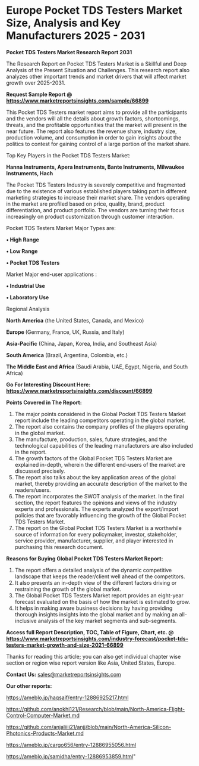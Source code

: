 # Europe Pocket TDS Testers Market Size, Analysis and Key Manufacturers 2025 - 2031

<strong>Pocket TDS Testers Market Research Report 2031</strong>

The Research Report on Pocket TDS Testers Market is a Skillful and Deep Analysis of the Present Situation and Challenges. This research report also analyzes other important trends and market drivers that will affect market growth over 2025-2031.

<strong>Request Sample Report @ <a href=https://www.marketreportsinsights.com/sample/66899>https://www.marketreportsinsights.com/sample/66899</a></strong>

This Pocket TDS Testers market report aims to provide all the participants and the vendors will all the details about growth factors, shortcomings, threats, and the profitable opportunities that the market will present in the near future. The report also features the revenue share, industry size, production volume, and consumption in order to gain insights about the politics to contest for gaining control of a large portion of the market share.

Top Key Players in the Pocket TDS Testers Market:

<strong>Hanna Instruments, Apera Instruments, Bante Instruments, Milwaukee Instruments, Hach</strong>

The Pocket TDS Testers Industry is severely competitive and fragmented due to the existence of various established players taking part in different marketing strategies to increase their market share. The vendors operating in the market are profiled based on price, quality, brand, product differentiation, and product portfolio. The vendors are turning their focus increasingly on product customization through customer interaction.

Pocket TDS Testers Market Major Types are:

<strong>• High Range

• Low Range

• Pocket TDS Testers</strong>

Market Major end-user applications :

<strong>• Industrial Use

• Laboratory Use</strong>

Regional Analysis

</u><strong><b>North America</b></strong> (the United States, Canada, and Mexico)

<strong><b>Europe </b></strong>(Germany, France, UK, Russia, and Italy)

<strong><b>Asia-Pacific</b></strong> (China, Japan, Korea, India, and Southeast Asia)

<strong><b>South America</b></strong> (Brazil, Argentina, Colombia, etc.)

<strong><b>The Middle East and Africa</b></strong> (Saudi Arabia, UAE, Egypt, Nigeria, and South Africa)

<strong>Go For Interesting Discount Here: <a href=https://www.marketreportsinsights.com/discount/66899>https://www.marketreportsinsights.com/discount/66899</a></strong>

<strong>Points Covered in The Report:</strong>
<ol>
  <li>The major points considered in the Global Pocket TDS Testers Market report include the leading competitors operating in the global market.</li>
  <li>The report also contains the company profiles of the players operating in the global market.</li>
  <li>The manufacture, production, sales, future strategies, and the technological capabilities of the leading manufacturers are also included in the report.</li>
  <li>The growth factors of the Global Pocket TDS Testers Market are explained in-depth, wherein the different end-users of the market are discussed precisely.</li>
  <li>The report also talks about the key application areas of the global market, thereby providing an accurate description of the market to the readers/users.</li>
  <li>The report incorporates the SWOT analysis of the market. In the final section, the report features the opinions and views of the industry experts and professionals. The experts analyzed the export/import policies that are favorably influencing the growth of the Global Pocket TDS Testers Market.</li>
  <li>The report on the Global Pocket TDS Testers Market is a worthwhile source of information for every policymaker, investor, stakeholder, service provider, manufacturer, supplier, and player interested in purchasing this research document.</li>
</ol>
<strong>Reasons for Buying Global Pocket TDS Testers Market Report:</strong>

<ol>
  <li>The report offers a detailed analysis of the dynamic competitive landscape that keeps the reader/client well ahead of the competitors.</li>
  <li>It also presents an in-depth view of the different factors driving or restraining the growth of the global market.</li>
  <li>The Global Pocket TDS Testers Market report provides an eight-year forecast evaluated on the basis of how the market is estimated to grow.</li>
  <li>It helps in making aware business decisions by having providing thorough insights insights into the global market and by making an all-inclusive analysis of the key market segments and sub-segments.</li>
</ol>
<strong>Access full Report Description, TOC, Table of Figure, Chart, etc. @ <a href=https://www.marketreportsinsights.com/industry-forecast/pocket-tds-testers-market-growth-and-size-2021-66899>https://www.marketreportsinsights.com/industry-forecast/pocket-tds-testers-market-growth-and-size-2021-66899</a></strong>


Thanks for reading this article; you can also get individual chapter wise section or region wise report version like Asia, United States, Europe.

<strong>Contact Us:</strong>
sales@marketreportsinsights.com

<strong>Our other reports:</strong>

<a href=https://ameblo.jp/haqsaif/entry-12886925217.html>https://ameblo.jp/haqsaif/entry-12886925217.html</a>

<a href=https://github.com/anokhi121/Research/blob/main/North-America-Flight-Control-Computer-Market.md>https://github.com/anokhi121/Research/blob/main/North-America-Flight-Control-Computer-Market.md</a>

<a href=https://github.com/anjaliiii21/anjj/blob/main/North-America-Silicon-Photonics-Products-Market.md>https://github.com/anjaliiii21/anjj/blob/main/North-America-Silicon-Photonics-Products-Market.md</a>

<a href=https://ameblo.jp/cargo656/entry-12886955056.html>https://ameblo.jp/cargo656/entry-12886955056.html</a>

<a href=https://ameblo.jp/samidha/entry-12886953859.html>https://ameblo.jp/samidha/entry-12886953859.html</a>"
